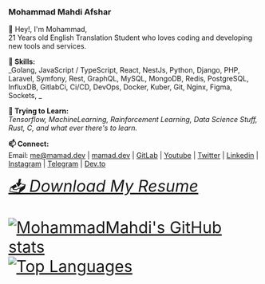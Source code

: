 ### Mohammad Mahdi Afshar

👋 Hey!, I'm Mohammad,</br>
21 Years old English Translation Student who loves coding and developing new tools and services.


**📄 Skills:**</br>
_Golang, JavaScript / TypeScript, React, NestJs, Python, Django, PHP, Laravel, Symfony, Rest, GraphQL, MySQL, MongoDB, Redis, PostgreSQL, InfluxDB, GitlabCi, Ci/CD, DevOps, Docker, Kuber, Git, Nginx, Figma, Sockets, _

**🎯 Trying to Learn:**</br>
_Tensorflow, MachineLearning, Rainforcement Learning, Data Science Stuff, Rust, C, and what ever there's to learn._

**📫 Connect:**</br>
Email: [me@mamad.dev](mailto:me@mamad.dev) 
| [mamad.dev](https://mamad.dev) 
| [GitLab](https://gitlab.com/reloadlife) 
| [Youtube](https://www.youtube.com/channel/UCjTZIBpln06RcS53oUIiCDA) 
| [Twitter](https://twitter.com/mamad_dev) 
| [Linkedin](https://www.linkedin.com/in/reloadlife/) 
| [Instagram](https://www.instagram.com/mamad.dev/) 
| [Telegram](https://t.me/reloadlife/) 
| [Dev.to](https://dev.to/mamad_dev) 


_<font size='6'>[📥 Download My Resume](https://mamad.dev/resume.pdf)</span>_

[![MohammadMahdi's GitHub stats](https://github-readme-stats.vercel.app/api?username=reloadlife&count_private=true&show_icons=true&theme=swift&hide=issues)](#) 
[![Top Languages](https://github-readme-stats.vercel.app/api/top-langs/?username=reloadlife&hide=c%2B%2B,Jupyter%20Notebook,Lua,CMake&layout=compact)](#)




